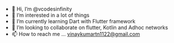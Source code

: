 - 👋 Hi, I’m @vcodesinfinity
- 👀 I’m interested in a lot of things
- 🌱 I’m currently learning Dart with Flutter framework
- 💞️ I’m looking to collaborate on flutter, Kotlin and Adhoc networks
- 📫 How to reach me ... vinaykumartn1122@gmail.com

<!---
vcodesinfinity/vcodesinfinity is a ✨ special ✨ repository because its `README.md` (this file) appears on your GitHub profile.
You can click the Preview link to take a look at your changes.
--->
